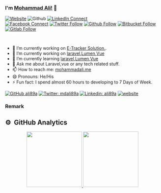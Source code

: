 ### I'm [Mohammad Ali!](https://www.mohammadali.me) 👋
[![Website](https://img.shields.io/website?label=mohammadali.me&style=for-the-badge&url=https%3A%2F%2Fmohammadali.me)](https://mohammadali.me)
![Github](https://img.shields.io/github/followers/ali89a?color=green&logo=github&logoColor=white&style=for-the-badge)
[![LinkedIn Connect](https://img.shields.io/badge/%20-Connect-black?color=14171A&labelColor=2566C2&logo=linkedin&logoColor=ffffff)](https://www.linkedin.com/in/ali89a)  
[![Facebook Connect](https://img.shields.io/badge/%20-Connect-black?color=14171A&labelColor=1976d2&logo=facebook&logoColor=ffffff)](https://www.facebook.com/alidiu) 
[![Twitter Follow](https://img.shields.io/badge/%20-Connect-black?color=14171A&labelColor=1976d2&logo=twitter&logoColor=ffffff)](https://www.twitter.com/mdali89a) 
[![Github Follow](https://img.shields.io/badge/%20-Connect-black?color=14171A&labelColor=1976d2&logo=github&logoColor=ffffff)](https://github.com/ali89a) 
[![Bitbucket Follow](https://img.shields.io/badge/%20-Connect-black?color=14171A&labelColor=1976d2&logo=bitbucket&logoColor=ffffff)](https://bitbucket.com/ali89a) 
[![Gitlab Follow](https://img.shields.io/badge/%20-Connect-black?color=14171A&labelColor=1976d2&logo=gitlab&logoColor=ffffff)](https://gitlab.com/ali89a)

<br/>

<!--
**ali89a/ali89a** is a ✨ _special_ ✨ repository because its `README.md` (this file) appears on your GitHub profile.
-->

- 🔭 I’m currently working on [E-Tracker Solution.](https://etrackersolution.com/).
- 🔭 I’m currently working on [laravel](https://laravel.com),[Lumen](https://lumen.laravel.com/),[Vue](https://vuejs.org)
- 🌱 I’m currently learning [laravel](https://laravel.com),[Lumen](https://lumen.laravel.com/),[Vue](https://vuejs.org)
- 💬 Ask me about Laravel,vue or any tech related stuff.
- 📫 How to reach me: [mohammadali.me](https://www.mohammadali.me)
- 😄 Pronouns: He/His
- ⚡ Fun fact: I spend almost 60 hours to developing to 7 Days of Week.

[![GitHub ali89a](https://img.shields.io/github/followers/ali89a?label=follow&style=social)](https://github.com/ali89a)
[![Twitter: mdali89a](https://img.shields.io/twitter/follow/mdali89a?style=social)](https://twitter.com/mdali89a)
[![Linkedin: ali89a](https://img.shields.io/badge/-ali89a-blue?style=flat-square&logo=Linkedin&logoColor=white&link=https://www.linkedin.com/in/ali89a/)](https://www.linkedin.com/in/ali89a/)
[![website](https://img.shields.io/badge/Portfolio-mohammadali.me-2648ff?style=flat-square&logo=google-chrome)](https://www.mohammadali.me)
### Remark
## ⚙️ &nbsp;GitHub Analytics

<p align="center">
<a href="https://github.com/ali89a">
  <img height="180em" src="https://github-readme-stats-eight-theta.vercel.app/api?username=ali89a&show_icons=true&theme=algolia&include_all_commits=true&count_private=true"/>
  <img height="180em" src="https://github-readme-stats-eight-theta.vercel.app/api/top-langs/?username=ali89a&layout=compact&theme=algolia&include_all_commits=true&count_private=true&langs_count=8&hide=DIGITAL Command Language"/>
</a>
</p> 
